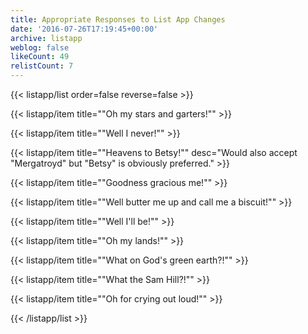 ```yaml
---
title: Appropriate Responses to List App Changes
date: '2016-07-26T17:19:45+00:00'
archive: listapp
weblog: false
likeCount: 49
relistCount: 7
---
```



{{< listapp/list order=false reverse=false >}}

   {{< listapp/item title="\"Oh my stars and garters!\"" >}}

   {{< listapp/item title="\"Well I never!\"" >}}

   {{< listapp/item title="\"Heavens to Betsy!\""
      desc="Would also accept \"Mergatroyd\" but \"Betsy\" is obviously preferred." >}}

   {{< listapp/item title="\"Goodness gracious me!\"" >}}

   {{< listapp/item title="\"Well butter me up and call me a biscuit!\"" >}}

   {{< listapp/item title="\"Well I'll be!\"" >}}

   {{< listapp/item title="\"Oh my lands!\"" >}}

   {{< listapp/item title="\"What on God's green earth?!\"" >}}

   {{< listapp/item title="\"What the Sam Hill?!\"" >}}

   {{< listapp/item title="\"Oh for crying out loud!\"" >}}

{{< /listapp/list >}}
